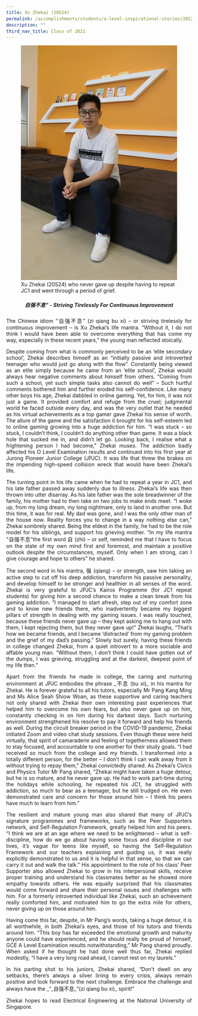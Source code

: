 ```yaml
---
title: Xu Zhekai (20S24)
permalink: /accomplishments/students/a-level-inspirational-stories/2022/xuzhekai/
description: ""
third_nav_title: Class of 2021
---
```

<figure>
<img src="/images/Zhekai.jpg">
<figcaption>Xu Zhekai (20S24) who never gave up despite having to repeat JC1 and went through a period of grief.</figcaption>
</figure>

<div align="justify">
<center><h5>自强不息” - Striving Tirelessly For Continuous Improvement</h5></center>

<p>
The Chinese idiom “自强不息” (zi qiang bu xi) – or striving tirelessly for continuous improvement – is Xu Zhekai’s life mantra. “Without it, I do not think I would have been able to overcome everything that has come my way, especially in these recent years,” the young man reflected stoically.</p>

<p>
Despite coming from what is commonly perceived to be an ‘elite secondary school’, Zhekai describes himself as an “initially passive and introverted teenager who would just go along with the flow”. Constantly being viewed as an elite simply because he came from an ‘elite school’, Zhekai would always hear negative comments about himself from others. “Coming from such a school, yet such simple tasks also cannot do well” – Such hurtful comments bothered him and further eroded his self-confidence. Like many other boys his age, Zhekai dabbled in online gaming. Yet, for him, it was not just a game. It provided comfort and refuge from the cruel; judgmental world he faced outside every day, and was the very outlet that he needed as his virtual achievements as a top gamer gave Zhekai his sense of worth. The allure of the game and the satisfaction it brought for his self-esteem led to online gaming growing into a huge addiction for him. “I was stuck – so stuck, I couldn’t think, I couldn’t do anything other than game. It was a black hole that sucked me in, and didn’t let go. Looking back, I realise what a frightening person I had become,” Zhekai muses. The addiction badly affected his O Level Examination results and continued into his first year at Jurong Pioneer Junior College (JPJC). It was life that threw the brakes on the impending high-speed collision wreck that would have been Zhekai’s life.</p>

<p>
The turning point in his life came when he had to repeat a year in JC1, and his late father passed away suddenly due to illness. Zhekai’s life was then thrown into utter disarray. As his late father was the sole breadwinner of the family, his mother had to then take on two jobs to make ends meet. “I woke up, from my long dream, my long nightmare, only to land in another one. But this time, it was for real. My dad was gone, and I was the only other man of the house now. Reality forces you to change in a way nothing else can,” Zhekai sombrely shared. Being the eldest in the family, he had to be the role model for his siblings, and support his grieving mother. “In my life mantra “自强不息”the first word 自 (zhi) – or self, reminded me that I have to focus on the state of my own mind first and foremost, and maintain a positive outlook despite the circumstances, myself. Only when I am strong, can I give courage and hope to others” he shared.</p>

<p>
The second word in his mantra, 强 (qiang) – or strength, saw him taking an active step to cut off his deep addiction, transform his passive personality, and develop himself to be stronger and healthier in all senses of the word. Zhekai is very grateful to JPJC’s Kairos Programme (for JC1 repeat students) for giving him a second chance to make a clean break from his gaming addiction. “I managed to start afresh, step out of my comfort zone and to know new friends there, who inadvertently became my biggest pillars of strength in dealing with my gaming issues. I was really touched, because these friends never gave up – they kept asking me to hang out with them, I kept rejecting them, but they never gave up!” Zhekai laughs, “That’s how we became friends, and I became ‘distracted’ from my gaming problem and the grief of my dad’s passing.” Slowly but surely, having these friends in college changed Zhekai, from a quiet introvert to a more sociable and affable young man. “Without them, I don’t think I could have gotten out of the dumps, I was grieving, struggling and at the darkest, deepest point of my life then.”</p>

<p>
Apart from the friends he made in college, the caring and nurturing environment at JPJC embodies the phrase&nbsp;_不息&nbsp;(bu xi)_&nbsp;in his mantra for Zhekai. He is forever grateful to all his tutors, especially Mr Pang Kang Ming and Ms Alice Seah Shiow Woan, as these supportive and caring teachers not only shared with Zhekai their own interesting past experiences that helped him to overcome his own fears, but also never gave up on him, constantly checking in on him during his darkest days. Such nurturing environment strengthened his resolve to pay it forward and help his friends as well. During the circuit breaker period in the COVID-19 pandemic,&nbsp;Zhekai initiated Zoom and video chat study sessions. Even though these were held virtually, that spirit of camaraderie and feeling of togetherness allowed them to stay focused, and accountable to one another for their study goals.&nbsp;“I had received so much from the college and my friends. I transformed into a totally different person, for the better – I don’t think I can walk away from it without trying to repay them,” Zhekai convictedly shared. As Zhekai’s Civics and Physics Tutor Mr Pang shared, “Zhekai might have taken a huge detour, but he is so mature, and he never gave up. He had to work part-time during the holidays while schooling, he repeated his JC1, he struggled with addiction, so much to bear as a teenager, but he still trudged on. He even demonstrated care and concern for those around him – I think his peers have much to learn from him.”</p>

<p>
The resilient and mature young man also shared that many of JPJC’s signature programmes and frameworks, such as the Peer Supporters network, and Self-Regulation Framework, greatly helped him and his peers. “I think we are at an age where we need to be enlightened – what is self-discipline, how do we go about having some focus and discipline in our lives, it’s vague for teens like myself, so having the Self-Regulation Framework and our teachers explaining and guiding us, it was really explicitly demonstrated to us and it is helpful in that sense, so that we can carry it out and walk the talk.” His appointment to the role of his class’ Peer Supporter also allowed Zhekai to grow in his interpersonal skills, receive proper training and understand his classmates better as he showed more empathy towards others. He was equally surprised that his classmates would come forward and share their personal issues and challenges with him. For a formerly introverted individual like Zhekai, such an achievement really comforted him, and motivated him to go the extra mile for others, never giving up on those around him.</p>

<p>
Having come this far, despite, in Mr Pang’s words, taking a huge detour, it is all worthwhile, in both Zhekai’s eyes, and those of his tutors and friends around him. “This boy has far exceeded the emotional growth and maturity anyone could have experienced, and he should really be proud of himself, GCE A Level Examination results notwithstanding,” Mr Pang shared proudly. When asked if he thought he had done well thus far, Zhekai replied modestly, “I have a very long road ahead, I cannot rest on my laurels.”</p>

<p>
In his parting shot to his juniors, Zhekai shared, “Don’t dwell on any setbacks, there’s always a silver lining to every crisis, always remain positive and look forward to the next challenge. Embrace the challenge and always have the&nbsp;_“_自强不息_”(zi qiang bu xi)_&nbsp;spirit!”</p>

<p>
Zhekai hopes to read Electrical Engineering at the National University of Singapore.</p></div>